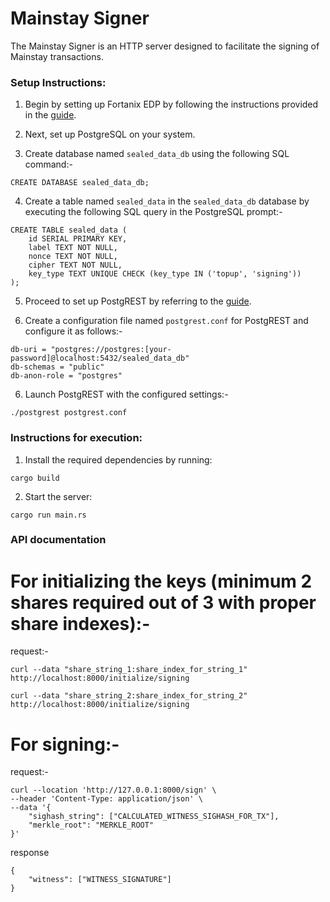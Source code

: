 # Mainstay Signer

The Mainstay Signer is an HTTP server designed to facilitate the signing of Mainstay transactions.

### Setup Instructions:

1. Begin by setting up Fortanix EDP by following the instructions provided in the [guide](https://edp.fortanix.com/docs/installation/guide/).

2. Next, set up PostgreSQL on your system.

3. Create database named `sealed_data_db` using the following SQL command:-

```
CREATE DATABASE sealed_data_db;
```

4. Create a table named `sealed_data` in the `sealed_data_db` database by executing the following SQL query in the PostgreSQL prompt:-

```
CREATE TABLE sealed_data (
    id SERIAL PRIMARY KEY,
    label TEXT NOT NULL,
    nonce TEXT NOT NULL,
    cipher TEXT NOT NULL,
    key_type TEXT UNIQUE CHECK (key_type IN ('topup', 'signing'))
);
```

5. Proceed to set up PostgREST by referring to the [guide](https://postgrest.org/en/v12/tutorials/tut0.html#step-4-create-database-for-api).

6. Create a configuration file named `postgrest.conf` for PostgREST and configure it as follows:-

```
db-uri = "postgres://postgres:[your-password]@localhost:5432/sealed_data_db"
db-schemas = "public"
db-anon-role = "postgres"
```

6. Launch PostgREST with the configured settings:-

```
./postgrest postgrest.conf
```

### Instructions for execution:

1. Install the required dependencies by running:

```
cargo build
```

2. Start the server:

```
cargo run main.rs
```

### API documentation

# For initializing the keys (minimum 2 shares required out of 3 with proper share indexes):- 
request:-
```
curl --data "share_string_1:share_index_for_string_1" http://localhost:8000/initialize/signing

curl --data "share_string_2:share_index_for_string_2" http://localhost:8000/initialize/signing
```

# For signing:-
request:-
```
curl --location 'http://127.0.0.1:8000/sign' \
--header 'Content-Type: application/json' \
--data '{
    "sighash_string": ["CALCULATED_WITNESS_SIGHASH_FOR_TX"],
    "merkle_root": "MERKLE_ROOT"
}'
```
response
```
{
    "witness": ["WITNESS_SIGNATURE"]
}
